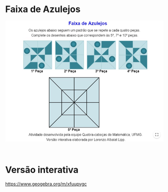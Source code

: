 # Faixa de Azulejos

![](preview.jpg)

<br>

# Versão interativa

https://www.geogebra.org/m/xfuupvgc